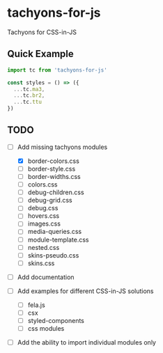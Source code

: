 # tachyons-for-js

Tachyons for CSS-in-JS

## Quick Example

```js
import tc from 'tachyons-for-js'

const styles = () => ({
  ...tc.ma3,
  ...tc.br2,
  ...tc.ttu
})
```

## TODO

- [ ] Add missing tachyons modules
  - [x] border-colors.css
  - [ ] border-style.css
  - [ ] border-widths.css
  - [ ] colors.css
  - [ ] debug-children.css
  - [ ] debug-grid.css
  - [ ] debug.css
  - [ ] hovers.css
  - [ ] images.css
  - [ ] media-queries.css
  - [ ] module-template.css
  - [ ] nested.css
  - [ ] skins-pseudo.css
  - [ ] skins.css

- [ ] Add documentation

- [ ] Add examples for different CSS-in-JS solutions
  - [ ] fela.js
  - [ ] csx
  - [ ] styled-components
  - [ ] css modules

- [ ] Add the ability to import individual modules only
